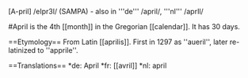 [A-pril] /eIpr3l/ (SAMPA) - also in '''de''' /april/, '''nl''' /aprIl/

#April is the 4th [[month]] in the Gregorian [[calendar]]. It has 30 days.

==Etymology==
From Latin [[aprilis]]. First in 1297 as ''aueril'', later re-latinized to ''apprile''.

==Translations==
*de: April
*fr: [[avril]]
*nl: april